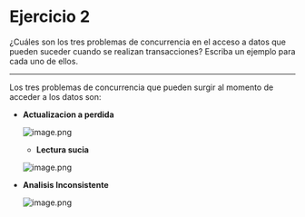 # Ejercicio 2
¿Cuáles son los tres problemas de concurrencia en el acceso a datos que pueden suceder cuando se realizan
transacciones? Escriba un ejemplo para cada uno de ellos.

---

Los tres problemas de concurrencia que pueden surgir al momento de acceder a los datos son:

- **Actualizacion a perdida**
    
    ![image.png](attachment:6996c0bd-ad86-40b8-bb9a-39532dc8fef2:image.png)

   - **Lectura sucia**
    
    ![image.png](attachment:5f54b008-4770-4548-a662-9e88826375d8:image.png)
    
- **Analisis Inconsistente**
    
    ![image.png](attachment:7af5f84b-3c1e-4d6a-9f5f-9abe7cddd6ce:image.png)
